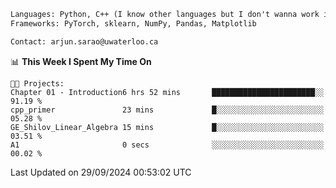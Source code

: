 ```txt
Languages: Python, C++ (I know other languages but I don't wanna work in em)
Frameworks: PyTorch, sklearn, NumPy, Pandas, Matplotlib

Contact: arjun.sarao@uwaterloo.ca
```

<!--START_SECTION:waka-->
📊 **This Week I Spent My Time On** 

```text
🐱‍💻 Projects: 
Chapter 01 - Introduction6 hrs 52 mins       ███████████████████████░░   91.19 % 
cpp_primer               23 mins             █░░░░░░░░░░░░░░░░░░░░░░░░   05.28 % 
GE_Shilov_Linear_Algebra 15 mins             █░░░░░░░░░░░░░░░░░░░░░░░░   03.51 % 
A1                       0 secs              ░░░░░░░░░░░░░░░░░░░░░░░░░   00.02 % 
```


 Last Updated on 29/09/2024 00:53:02 UTC
<!--END_SECTION:waka-->

